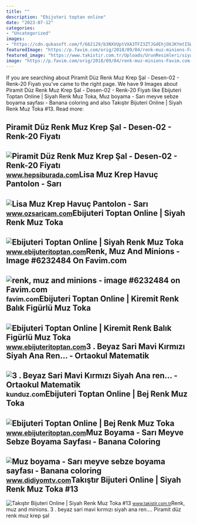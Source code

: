 ```yaml
---
title: ""
description: "Ebijuteri toptan online"
date: "2023-07-12"
categories:
- "Uncategorized"
images:
- "https://cdn.qukasoft.com/f/662129/b3NXVUptVXA3TFZ3ZTJGdEhjOXJKYmtISWNEeFJBPT0/p/sari-renk-antik-desenli-muz-toka-44248-1.jpg"
featuredImage: "https://p.favim.com/orig/2018/09/04/renk-muz-minions-Favim.com-6232484.jpg"
featured_image: "https://www.takistir.com.tr/Uploads/UrunResimleri/siyah-renk-muz-toka-13-a53b.jpg"
image: "https://p.favim.com/orig/2018/09/04/renk-muz-minions-Favim.com-6232484.jpg"
---
```


If you are searching about Piramit Düz Renk Muz Krep Şal - Desen-02 - Renk-20 Fiyatı you've came to the right page. We have 9 Images about Piramit Düz Renk Muz Krep Şal - Desen-02 - Renk-20 Fiyatı like Ebijuteri Toptan Online | Siyah Renk Muz Toka, Muz boyama - Sarı meyve sebze boyama sayfası - Banana coloring and also Takıştır Bijuteri Online | Siyah Renk Muz Toka #13. Read more:

Piramit Düz Renk Muz Krep Şal - Desen-02 - Renk-20 Fiyatı
---------------------------------------------------------

 ![Piramit Düz Renk Muz Krep Şal - Desen-02 - Renk-20 Fiyatı](https://productimages.hepsiburada.net/s/182/1000/110000146368789.jpg) <small>www.hepsiburada.com</small>Lisa Muz Krep Havuç Pantolon - Sarı
-----------------------------------

 ![Lisa Muz Krep Havuç Pantolon - Sarı](https://www.ozsaricam.com/Uploads/UrunResimleri/lisa-muz-krep-havuc-pantolon-sari-a8f3-3.jpg) <small>www.ozsaricam.com</small>Ebijuteri Toptan Online | Siyah Renk Muz Toka
---------------------------------------------

 ![Ebijuteri Toptan Online | Siyah Renk Muz Toka](https://cdn.qukasoft.com/f/662129/b3NXVUptVXA3TFZ3ZTJGdEhjOXJKYmtISWNEeFJBPT0/p/sari-renk-antik-desenli-muz-toka-44248-1.jpg) <small>www.ebijuteritoptan.com</small>Renk, Muz And Minions - Image #6232484 On Favim.com
---------------------------------------------------

 ![renk, muz and minions - image #6232484 on Favim.com](https://p.favim.com/orig/2018/09/04/renk-muz-minions-Favim.com-6232484.jpg) <small>favim.com</small>Ebijuteri Toptan Online | Kiremit Renk Balık Figürlü Muz Toka
-------------------------------------------------------------

 ![Ebijuteri Toptan Online | Kiremit Renk Balık Figürlü Muz Toka](https://cdn.qukasoft.com/f/662129/b3NXVUptVXA3TFZ3ZTJGdEhjOXJKYmtISWNEeFJBPT0/p/sari-ve-siyah-renk-balik-sirti-figurlu-muz-toka-84165-1.jpg) <small>www.ebijuteritoptan.com</small>3 . Beyaz Sari Mavi Kırmızı Siyah Ana Ren... - Ortaokul Matematik
-----------------------------------------------------------------

 ![3 . Beyaz Sari Mavi Kırmızı Siyah Ana ren... - Ortaokul Matematik](https://media.kunduz.com/media/question/seo/raw/20220507131745415447-4373333.jpg?h=512) <small>kunduz.com</small>Ebijuteri Toptan Online | Bej Renk Muz Toka
-------------------------------------------

 ![Ebijuteri Toptan Online | Bej Renk Muz Toka](https://cdn.qukasoft.com/f/662129/b3NXVUptVXA3TFZ3ZTJGdEhjOXJKYmtISWNEeFJBPT0/p/sari-renk-antik-desen-muz-toka-71894-1.jpg) <small>www.ebijuteritoptan.com</small>Muz Boyama - Sarı Meyve Sebze Boyama Sayfası - Banana Coloring
--------------------------------------------------------------

 ![Muz boyama - Sarı meyve sebze boyama sayfası - Banana coloring](https://www.didiyomtv.com/wp-content/uploads/2022/09/sari-renkli-meyve-ve-sebzeler-banana-coloring-muz-boyama-sayfasi-okul-oncesi-renkler-boyama.jpg) <small>www.didiyomtv.com</small>Takıştır Bijuteri Online | Siyah Renk Muz Toka #13
--------------------------------------------------

 ![Takıştır Bijuteri Online | Siyah Renk Muz Toka #13](https://www.takistir.com.tr/Uploads/UrunResimleri/siyah-renk-muz-toka-13-a53b.jpg) <small>www.takistir.com.tr</small>Renk, muz and minions. 3 . beyaz sari mavi kırmızı siyah ana ren.... Piramit düz renk muz krep şal
